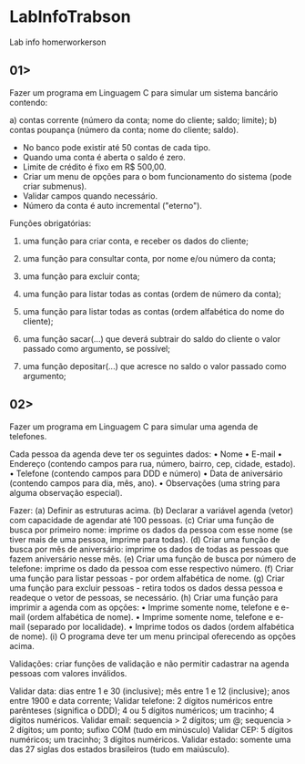 # LabInfoTrabson
Lab info homerworkerson
## 01>
 Fazer um programa em Linguagem C para simular um sistema bancário contendo:

a) contas corrente (número da conta; nome do cliente; saldo; limite);
b) contas poupança (número da conta; nome do cliente; saldo). 
- No banco pode existir até 50 contas de cada tipo.
- Quando uma conta é aberta o saldo é zero.
- Limite de crédito é fixo em R$ 500,00.
- Criar um menu de opções para o bom funcionamento do sistema (pode criar submenus).
- Validar campos quando necessário.
- Número da conta é auto incremental ("eterno").

Funções obrigatórias:
1) uma função para criar conta, e receber os dados do cliente;
2) uma função para consultar conta, por nome e/ou número da conta;
3) uma função para excluir conta;
4) uma função para listar todas as contas (ordem de número da conta);
5) uma função para listar todas as contas (ordem alfabética do nome do cliente);

6) uma função sacar(...) que deverá subtrair do saldo do cliente o valor passado como argumento, se possível;
7) uma função depositar(...) que acresce no saldo o valor passado como argumento;

## 02>
Fazer um programa em Linguagem C para simular uma agenda de telefones.

Cada pessoa da agenda deve ter os seguintes dados:
• Nome
• E-mail
• Endereço (contendo campos para rua, número, bairro, cep, cidade, estado).
• Telefone (contendo campos para DDD e número)
• Data de aniversário (contendo campos para dia, mês, ano).
• Observações (uma string para alguma observação especial).

Fazer:
(a) Definir as estruturas acima.
(b) Declarar a variável agenda (vetor) com capacidade de agendar até 100 pessoas.
(c) Criar uma função de busca por primeiro nome: imprime os dados da pessoa com esse nome (se tiver mais de uma pessoa, imprime para todas).
(d) Criar uma função de busca por mês de aniversário: imprime os dados de todas as pessoas que fazem aniversário nesse mês.
(e) Criar uma função de busca por número de telefone: imprime os dado da pessoa com esse respectivo número.
(f) Criar uma função para listar pessoas - por ordem alfabética de nome.
(g) Criar uma função para excluir pessoas - retira todos os dados dessa pessoa e readeque o vetor de pessoas, se necessário.
(h) Criar uma função para imprimir a agenda com as opções:
      • Imprime somente nome, telefone e e-mail (ordem alfabética de nome).
      • Imprime somente nome, telefone e e-mail (separado por localidade).
      • Imprime todos os dados (ordem alfabética de nome).
(i) O programa deve ter um menu principal oferecendo as opções acima.


Validações: criar funções de validação e não permitir cadastrar na agenda pessoas com valores inválidos.

Validar data: dias entre 1 e 30 (inclusive); mês entre 1 e 12 (inclusive); anos entre 1900 e data corrente;
Validar telefone: 2 dígitos numéricos entre parênteses (significa o DDD); 4 ou 5 dígitos numéricos; um tracinho; 4 dígitos numéricos.
Validar email: sequencia > 2 dígitos; um @; sequencia > 2 dígitos; um ponto; sufixo COM (tudo em minúsculo)
Validar CEP: 5 dígitos numéricos; um tracinho; 3 dígitos numéricos.
Validar estado: somente uma das 27 siglas dos estados brasileiros (tudo em maiúsculo).